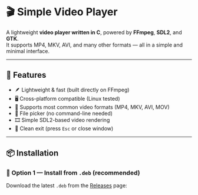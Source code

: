 # 🎬 Simple Video Player

A lightweight **video player written in C**, powered by **FFmpeg**, **SDL2**, and **GTK**.  
It supports MP4, MKV, AVI, and many other formats — all in a simple and minimal interface.

---

## 🧱 Features

- 🪶 Lightweight & fast (built directly on FFmpeg)
- 🖥️ Cross-platform compatible (Linux tested)
- 🧰 Supports most common video formats (MP4, MKV, AVI, MOV)
- 🧩 File picker (no command-line needed)
- 🎞️ Simple SDL2-based video rendering
- 🚪 Clean exit (press `Esc` or close window)

---

## 📦 Installation

### 🧩 Option 1 — Install from `.deb` (recommended)

Download the latest `.deb` from the [Releases](https://github.com/softdev-nic/video_player/releases/tag/v1.0) page:

